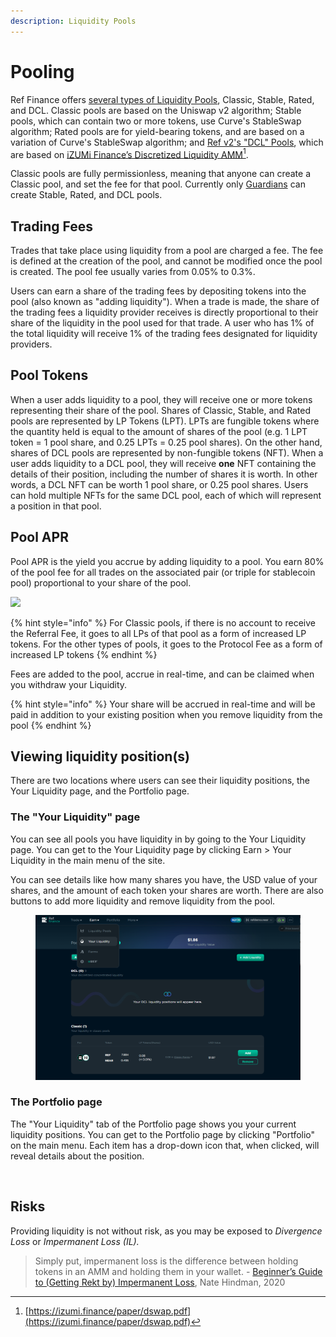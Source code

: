```yaml
---
description: Liquidity Pools
---
```


# Pooling

Ref Finance offers [several types of Liquidity Pools](./), Classic, Stable, Rated, and DCL. Classic pools are based on the Uniswap v2 algorithm; Stable pools, which can contain two or more tokens, use Curve's StableSwap algorithm; Rated pools are for yield-bearing tokens, and are based on a variation of Curve's StableSwap algorithm; and [Ref v2's "DCL" Pools](../liquidity-management/ref-v2-pools.md), which are based on [iZUMi Finance’s Discretized Liquidity AMM](#user-content-fn-1)[^1].

Classic pools are fully permissionless, meaning that anyone can create a Classic pool, and set the fee for that pool. Currently only [Guardians](../../developers/guardians.md) can create Stable, Rated, and DCL pools.

## Trading Fees

Trades that take place using liquidity from a pool are charged a fee. The fee is defined at the creation of the pool, and cannot be modified once the pool is created. The pool fee usually varies from 0.05% to 0.3%.&#x20;

Users can earn a share of the trading fees by depositing tokens into the pool (also known as "adding liquidity"). When a trade is made, the share of the trading fees a liquidity provider receives is directly proportional to their share of the liquidity in the pool used for that trade. A user who has 1% of the total liquidity will receive 1% of the trading fees designated for liquidity providers.&#x20;

## Pool Tokens&#x20;

When a user adds liquidity to a pool, they will receive one or more tokens representing their share of the pool. Shares of Classic, Stable, and Rated pools are represented by LP Tokens (LPT). LPTs are fungible tokens where the quantity held is equal to the amount of shares of the pool (e.g. 1 LPT token = 1 pool share, and 0.25 LPTs = 0.25 pool shares). On the other hand, shares of DCL pools are represented by non-fungible tokens (NFT). When a user adds liquidity to a DCL pool, they will receive **one** NFT containing the details of their position, including the number of shares it is worth. In other words, a DCL NFT can be worth 1 pool share, or 0.25 pool shares. Users can hold multiple NFTs for the same DCL pool, each of which will represent a position in that pool.

## Pool APR

Pool APR is the yield you accrue by adding liquidity to a pool. You earn 80% of the pool fee for all trades on the associated pair (or triple for stablecoin pool) proportional to your share of the pool.&#x20;

![](<../../.gitbook/assets/Mind Map(3) (2).jpg>)

{% hint style="info" %}
For Classic pools, if there is no account to receive the Referral Fee, it goes to all LPs of that pool as a form of increased LP tokens. For the other types of pools, it goes to the Protocol Fee as a form of increased LP tokens
{% endhint %}

Fees are added to the pool, accrue in real-time, and can be claimed when you withdraw your Liquidity.

{% hint style="info" %}
Your share will be accrued in real-time and will be paid in addition to your existing position when you remove liquidity from the pool
{% endhint %}

## Viewing liquidity position(s)

There are two locations where users can see their liquidity positions, the Your Liquidity page, and the Portfolio page.&#x20;

### The "Your Liquidity" page

You can see all pools you have liquidity in by going to the Your Liquidity page. You can get to the Your Liquidity page by clicking Earn > Your Liquidity in the main menu of the site.&#x20;

You can see details like how many shares you have, the USD value of your shares, and the amount of each token your shares are worth. There are also buttons to add more liquidity and remove liquidity from the pool.

<figure><img src="../../.gitbook/assets/image (7) (2).png" alt=""><figcaption></figcaption></figure>

### The Portfolio page

The "Your Liquidity" tab of the Portfolio page shows you your current liquidity positions. You can get to the Portfolio page by clicking "Portfolio" on the main menu. Each item has a drop-down icon that, when clicked, will reveal details about the position.

<figure><img src="../../.gitbook/assets/portfolio_yourliq.png" alt=""><figcaption></figcaption></figure>

## Risks

Providing liquidity is not without risk, as you may be exposed to _Divergence Loss_ or _Impermanent Loss (IL)._

> Simply put, impermanent loss is the difference between holding tokens in an AMM and holding them in your wallet. - [Beginner’s Guide to (Getting Rekt by) Impermanent Loss](https://blog.bancor.network/beginners-guide-to-getting-rekt-by-impermanent-loss-7c9510cb2f22), Nate Hindman, 2020

[^1]: [https://izumi.finance/paper/dswap.pdf](https://izumi.finance/paper/dswap.pdf)

